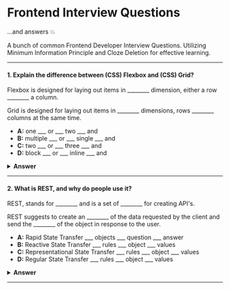 # Frontend Interview Questions

...and answers :boom:

A bunch of common Frontend Developer Interview Questions. Utilizing Minimum Information Principle and Cloze Deletion for effective learning. 

---

#### 1. Explain the difference between (CSS) Flexbox and (CSS) Grid?

Flexbox is designed for laying out items in ________ dimension, either a row ________ a column. 

Grid is designed for laying out items in ________ dimensions, rows ________ columns at the same time.

- **A:** one ___ or ___ two ___ and
- **B:** multiple ___ or ___ single ___ and
- **C:** two ___ or ___ three ___ and
- **D:** block ___ or ___ inline ___ and

<details><summary><b>Answer</b></summary>
<p>

#### Answer: A

</p>
</details>

---

#### 2. What is REST, and why do people use it?

REST, stands for ________ and is a set of ________ for creating API's. 

REST suggests to create an ________ of the data requested by the client and send the ________ of the object in response to the user.

- **A:** Rapid State Transfer ___ objects ___ question ___ answer
- **B:** Reactive State Transfer ___ rules ___ object ___ values
- **C:** Representational State Transfer ___ rules ___ object ___ values
- **D:** Regular State Transfer ___ rules ___ object ___ values

<details><summary><b>Answer</b></summary>
<p>

#### Answer: C

</p>
</details>

---
